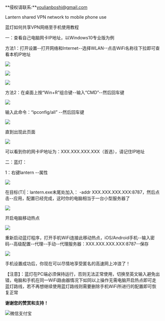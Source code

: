 **侵权请联系:**youlianboshi@gmail.com

Lantern shared VPN network to mobile phone use

蓝灯如何共享VPN网络至手机使用教程

一：查看自己电脑网卡IP地址，以Windows10专业版为例

方法1：打开设置--打开网络和Internet--选择WLAN--点击WiFi名称往下拉即可查看本机IP地址

![](https://telegra.ph/file/ba92f289a476da1cc5945.png)

![](https://telegra.ph/file/7e942401f6d425b34b0f4.png)

![](https://telegra.ph/file/925af02b7b2c88b4b7c7d.png)

方法2：在桌面上按“Win+R”组合键--输入“CMD”--然后回车键

![](https://telegra.ph/file/a077ab011e738a24fac72.png)

输入此命令：“ipconfig/all” --然后回车键

![](https://telegra.ph/file/484abfcf846fcbf851b8d.png)

直到出现此页面

![](https://telegra.ph/file/6cf7715d2b2b9ba41f3bf.png)

可以看到你的网卡IP地址为：XXX.XXX.XXX.XXX（首选），请记住IP地址

二：蓝灯：

1：右键lantern --属性

![](https://telegra.ph/file/90d1a7582dd45c966cd21.png)

在目标(T)|：lantern.exe末尾处加入： -addr XXX.XXX.XXX.XXX:8787，然后点击--应用，配置已经完成，这时你的电脑相当于一台小型服务器了

![](https://telegra.ph/file/c852dd11a24017444839b.png)

开启电脑移动热点

![](https://telegra.ph/file/3855b829cea4eae6fa73c.png)

重新启动蓝灯程序，打开手机WiFi连接此移动热点，iOS/Android手机--输入密码--高级配置--代理--手动--代理服务器：XXX.XXX.XXX.XXX:8787--保存

![](https://telegra.ph/file/3358981ca6dbfc279d140.png)

手机设置成功后，你现在可以尽情地享受匿名的高速网上冲浪了！

【注意】：蓝灯在PC端必须保持运行，否则无法正常使用，切换至英文输入避免出错，电脑和手机在同一WiFi路由器情况下如同以上操作无需电脑开启热点即可走蓝灯路线，若不再想继续使用蓝灯路线则需要删除手机WiFi所进行的配置即可恢复正常

**谢谢您的赞赏和支持！**

![微信支付宝](https://telegra.ph/file/18d16f370cce6ea10d3e3.png) 
